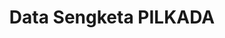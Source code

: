 ---
title: Data Sengketa PILKADA
organization: KPU REPUBLIK INDONESIA
notes: Data Sengketa PILKADA
resources:
  - name: CSV Kategori
    url: 'https://github.com/pemiluAPI/pemilu-data/raw/master/sengketa-pilkada/kategori.csv'
    format: csv
  - name: CSV Sengketa PILKADA
    url: 'https://github.com/pemiluAPI/pemilu-data/raw/master/sengketa-pilkada/sengketa-pilkada.csv'
    format: csv
  - name: CSV Wilayah
    url: 'https://github.com/pemiluAPI/pemilu-data/raw/master/sengketa-pilkada/wilayah.csv'
    format: csv
category:
  - Sengketa PILKADA
maintainer: ''
maintainer_email: ''
---